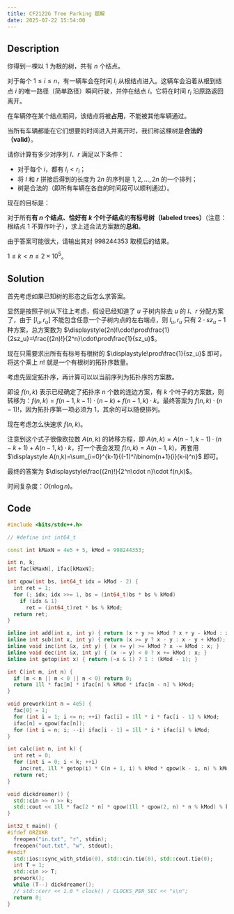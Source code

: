 ```yaml
---
title: CF2122G Tree Parking 题解
date: 2025-07-22 15:54:00
---
```


## Description

你得到一棵以 1 为根的树，共有 $n$ 个结点。

对于每个 $1 \leq i \leq n$，有一辆车会在时间 $l_i$ 从根结点进入。这辆车会沿着从根到结点 $i$ 的唯一路径（简单路径）瞬间行驶，并停在结点 $i$。它将在时间 $r_i$ 沿原路返回离开。

在车辆停在某个结点期间，该结点将被**占用**，不能被其他车辆通过。

当所有车辆都能在它们想要的时间进入并离开时，我们称这棵树是**合法的（valid）**。

请你计算有多少对序列 $l$、$r$ 满足以下条件：

* 对于每个 $i$，都有 $l_i < r_i$；
* 将 $l$ 和 $r$ 拼接后得到的长度为 $2n$ 的序列是 $1, 2, ..., 2n$ 的一个排列；
* 树是合法的（即所有车辆在各自的时间段可以顺利通过）。

现在的目标是：

对于所有**有 $n$ 个结点、恰好有 $k$ 个叶子结点**的**有标号树（labeled trees）**（注意：根结点 1 不算作叶子），求上述合法方案数的**总和**。

由于答案可能很大，请输出其对 $998244353$ 取模后的结果。

$1\leq k<n\leq 2\times 10^5$。

## Solution

首先考虑如果已知树的形态之后怎么求答案。

显然是按照子树从下往上考虑，假设已经知道了 $u$ 子树内除去 $u$ 的 $l$、$r$ 分配方案了，由于 $[l_u,r_u]$ 不能包含任意一个子树内点的左右端点，则 $l_u,r_u$ 只有 $2\cdot sz_u-1$ 种方案，总方案数为 $\displaystyle(2n)!\cdot\prod\frac{1}{2sz_u}=\frac{(2n)!}{2^n}\cdot\prod\frac{1}{sz_u}$。

现在只需要求出所有有标号有根树的 $\displaystyle\prod\frac{1}{sz_u}$ 即可，将这个乘上 $n!$ 就是一个有根树的拓扑序数量。

考虑先固定拓扑序，再计算可以以当前序列为拓扑序的方案数。

即设 $f(n,k)$ 表示已经确定了拓扑序 $n$ 个数的连边方案，有 $k$ 个叶子的方案数，则转移为：$f(n,k)=f(n-1,k-1)\cdot(n-k)+f(n-1,k)\cdot k$。最终答案为 $f(n,k)\cdot(n-1)!$，因为拓扑序第一项必须为 $1$，其余的可以随便排列。

现在考虑怎么快速求 $f(n,k)$。

注意到这个式子很像欧拉数 $A(n,k)$ 的转移方程，即 $A(n,k)=A(n-1,k-1)\cdot(n-k+1)+A(n-1,k)\cdot k$，打一个表会发现 $f(n,k)=A(n-1,k)$，再套用 $\displaystyle A(n,k)=\sum_{i=0}^{k-1}{(-1)^i\binom{n+1}{i}(k-i)^n}$ 即可。

最终的答案为 $\displaystyle\frac{(2n)!}{2^n\cdot n}\cdot f(n,k)$。

时间复杂度：$O(n\log n)$。

## Code

```cpp
#include <bits/stdc++.h>

// #define int int64_t

const int kMaxN = 4e5 + 5, kMod = 998244353;

int n, k;
int fac[kMaxN], ifac[kMaxN];

int qpow(int bs, int64_t idx = kMod - 2) {
  int ret = 1;
  for (; idx; idx >>= 1, bs = (int64_t)bs * bs % kMod)
    if (idx & 1)
      ret = (int64_t)ret * bs % kMod;
  return ret;
}

inline int add(int x, int y) { return (x + y >= kMod ? x + y - kMod : x + y); }
inline int sub(int x, int y) { return (x >= y ? x - y : x - y + kMod); }
inline void inc(int &x, int y) { (x += y) >= kMod ? x -= kMod : x; }
inline void dec(int &x, int y) { (x -= y) < 0 ? x += kMod : x; }
inline int getop(int x) { return (~x & 1) ? 1 : (kMod - 1); }

int C(int m, int n) {
  if (m < n || m < 0 || n < 0) return 0;
  return 1ll * fac[m] * ifac[n] % kMod * ifac[m - n] % kMod;
}

void prework(int n = 4e5) {
  fac[0] = 1;
  for (int i = 1; i <= n; ++i) fac[i] = 1ll * i * fac[i - 1] % kMod;
  ifac[n] = qpow(fac[n]);
  for (int i = n; i; --i) ifac[i - 1] = 1ll * i * ifac[i] % kMod;
}

int calc(int n, int k) {
  int ret = 0;
  for (int i = 0; i < k; ++i)
    inc(ret, 1ll * getop(i) * C(n + 1, i) % kMod * qpow(k - i, n) % kMod);
  return ret;
}

void dickdreamer() {
  std::cin >> n >> k;
  std::cout << 1ll * fac[2 * n] * qpow(1ll * qpow(2, n) * n % kMod) % kMod * calc(n - 1, k) % kMod << '\n';
}

int32_t main() {
#ifdef ORZXKR
  freopen("in.txt", "r", stdin);
  freopen("out.txt", "w", stdout);
#endif
  std::ios::sync_with_stdio(0), std::cin.tie(0), std::cout.tie(0);
  int T = 1;
  std::cin >> T;
  prework();
  while (T--) dickdreamer();
  // std::cerr << 1.0 * clock() / CLOCKS_PER_SEC << "s\n";
  return 0;
}
```